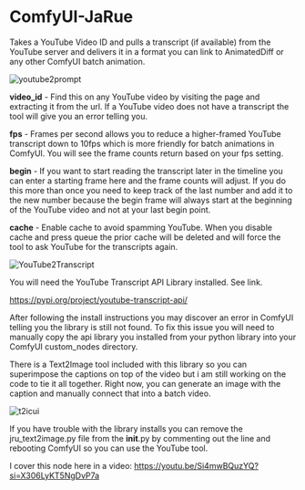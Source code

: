 # ComfyUI-JaRue
Takes a YouTube Video ID and pulls a transcript (if available) from the YouTube server and delivers it in a format you can link to AnimatedDiff or any other ComfyUI batch animation. 

![youtube2prompt](https://github.com/jtrue/ComfyUI-JaRue/assets/5502214/d56b845b-2167-4bc7-8630-526810c2190b)

**video_id** - Find this on any YouTube video by visiting the page and extracting it from the url. If a YouTube video does not have a transcript the tool will give you an error telling you. 

**fps** - Frames per second allows you to reduce a higher-framed YouTube transcript down to 10fps which is more friendly for batch animations in ComfyUI. You will see the frame counts return based on your fps setting.

**begin** - If you want to start reading the transcript later in the timeline you can enter a starting frame here and the frame counts will adjust. If you do this more than once you need to keep track of the last number and add it to the new number because the begin frame will always start at the beginning of the YouTube video and not at your last begin point. 

**cache** - Enable cache to avoid spamming YouTube. When you disable cache and press queue the prior cache will be deleted and will force the tool to ask YouTube for the transcripts again. 


![YouTube2Transcript](https://github.com/jtrue/ComfyUI-JaRue/assets/5502214/0085d1bb-7f84-4155-b1b2-85f9f3fe51ee)


You will need the YouTube Transcript API Library installed. See link.  

https://pypi.org/project/youtube-transcript-api/

After following the install instructions you may discover an error in ComfyUI telling you the library is still not found. To fix this issue you will need to manually copy the api library you installed from your python library into your ComfyUI custom_nodes directory. 

There is a Text2Image tool included with this library so you can superimpose the captions on top of the video but i am still working on the code to tie it all together. Right now, you can generate an image with the caption and manually connect that into a batch video. 

![t2icui](https://github.com/jtrue/ComfyUI-JaRue/assets/5502214/4587e0d7-0773-4537-ac20-8ca31ad09170)

If you have trouble with the library installs you can remove the jru_text2image.py file from the __init__.py by commenting out the line and rebooting ComfyUI so you can use the YouTube tool.  

I cover this node here in a video: https://youtu.be/Si4mwBQuzYQ?si=X306LyKT5NgDvP7a
